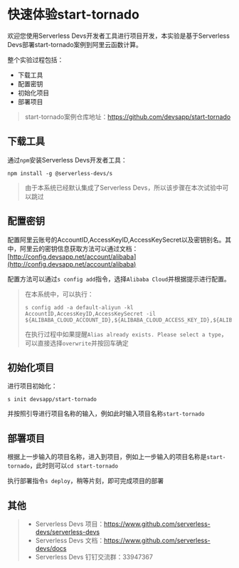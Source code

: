 # 快速体验start-tornado

欢迎您使用Serverless Devs开发者工具进行项目开发，本实验是基于Serverless Devs部署start-tornado案例到阿里云函数计算。

整个实验过程包括：
- 下载工具
- 配置密钥
- 初始化项目
- 部署项目

> start-tornado案例仓库地址：https://github.com/devsapp/start-tornado

## 下载工具

通过`npm`安装Serverless Devs开发者工具：

```
npm install -g @serverless-devs/s
```

> 由于本系统已经默认集成了Serverless Devs，所以该步骤在本次试验中可以跳过

## 配置密钥

配置阿里云账号的AccountID,AccessKeyID,AccessKeySecret以及密钥别名。其中，阿里云的密钥信息获取方法可以通过文档：[http://config.devsapp.net/account/alibaba](http://config.devsapp.net/account/alibaba)

配置方法可以通过`s config add`指令，选择`Alibaba Cloud`并根据提示进行配置。

> 在本系统中，可以执行：
>```
>s config add -a default-aliyun -kl AccountID,AccessKeyID,AccessKeySecret -il ${ALIBABA_CLOUD_ACCOUNT_ID},${ALIBABA_CLOUD_ACCESS_KEY_ID},${ALIBABA_CLOUD_ACCESS_KEY_SECRET}
>```
>在执行过程中如果提醒`Alias already exists. Please select a type`，可以直接选择`overwrite`并按回车确定

## 初始化项目

进行项目初始化：

```
s init devsapp/start-tornado
```

并按照引导进行项目名称的输入，例如此时输入项目名称`start-tornado`

## 部署项目

根据上一步输入的项目名称，进入到项目，例如上一步输入的项目名称是`start-tornado`，此时则可以`cd start-tornado`

执行部署指令`s deploy`，稍等片刻，即可完成项目的部署

## 其他

> - Serverless Devs 项目：https://www.github.com/serverless-devs/serverless-devs   
> - Serverless Devs 文档：https://www.github.com/serverless-devs/docs   
> - Serverless Devs 钉钉交流群：33947367    
